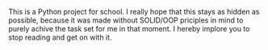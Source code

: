 This is a Python project for school. 
I really hope that this stays as hidden as possible, because it was made without SOLID/OOP priciples in mind to purely achive the task set for me in that moment.
I hereby implore you to stop reading and get on with it.
